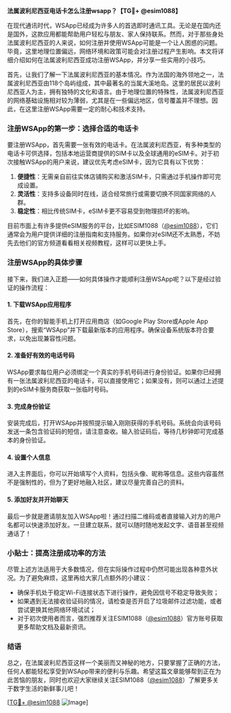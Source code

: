 **法属波利尼西亚电话卡怎么注册wsapp？【TG💪+ @esim1088】**

在现代通讯时代，WSApp已经成为许多人的首选即时通讯工具。无论是在国内还是国外，这款应用都能帮助用户轻松与朋友、家人保持联系。然而，对于那些身处法属波利尼西亚的人来说，如何注册并使用WSApp可能是一个让人困惑的问题。毕竟，这里地理位置偏远，网络环境和政策可能会对注册过程产生影响。本文将详细介绍如何在法属波利尼西亚成功注册WSApp，并分享一些实用的小技巧。

首先，让我们了解一下法属波利尼西亚的基本情况。作为法国的海外领地之一，法属波利尼西亚由118个岛屿组成，其中最著名的当属大溪地岛。这里的居民以波利尼西亚人为主，拥有独特的文化和语言。由于地理位置的特殊性，法属波利尼西亚的网络基础设施相对较为薄弱，尤其是在一些偏远地区，信号覆盖并不理想。因此，在这里注册WSApp需要一定的耐心和技术支持。

### 注册WSApp的第一步：选择合适的电话卡

要注册WSApp，首先需要一张有效的电话卡。在法属波利尼西亚，有多种类型的电话卡可供选择，包括本地运营商提供的SIM卡以及全球通用的eSIM卡。对于初次接触WSApp的用户来说，建议优先考虑eSIM卡，因为它具有以下优势：

1. **便捷性**：无需亲自前往实体店铺购买和激活SIM卡，只需通过手机操作即可完成设置。
2. **灵活性**：支持多设备同时在线，适合经常旅行或需要切换不同国家网络的人群。
3. **稳定性**：相比传统SIM卡，eSIM卡更不容易受到物理损坏的影响。

目前市面上有许多提供eSIM服务的平台，比如ESIM1088（[@esim1088](https://t.me/s/esim1088)），它们通常会为用户提供详细的注册指南和支持服务。如果你对eSIM还不太熟悉，不妨先去他们的官方频道看看相关视频教程，这样可以更快上手。

### 注册WSApp的具体步骤

接下来，我们进入正题——如何具体操作才能顺利注册WSApp呢？以下是经过验证的操作流程：

#### 1. 下载WSApp应用程序
首先，在你的智能手机上打开应用商店（如Google Play Store或Apple App Store），搜索“WSApp”并下载最新版本的应用程序。确保设备系统版本符合要求，以免出现兼容性问题。

#### 2. 准备好有效的电话号码
WSApp要求每位用户必须绑定一个真实的手机号码进行身份验证。如果你已经拥有一张法属波利尼西亚的电话卡，可以直接使用它；如果没有，则可以通过上述提到的eSIM卡服务商获取一张临时号码。

#### 3. 完成身份验证
安装完成后，打开WSApp并按照提示输入刚刚获得的手机号码。系统会向该号码发送一条包含验证码的短信，请注意查收。输入验证码后，等待几秒钟即可完成基本的身份验证。

#### 4. 设置个人信息
进入主界面后，你可以开始填写个人资料，包括头像、昵称等信息。这些内容虽然不是强制性的，但为了更好地融入社区，建议尽量完善自己的资料。

#### 5. 添加好友并开始聊天
最后一步就是邀请朋友加入WSApp啦！通过扫描二维码或者直接输入对方的用户名都可以快速添加好友。一旦建立联系，就可以随时随地发起文字、语音甚至视频通话了！

### 小贴士：提高注册成功率的方法

尽管上述方法适用于大多数情况，但在实际操作过程中仍然可能出现各种意外状况。为了避免麻烦，这里再给大家几点额外的小建议：

- 确保手机处于稳定Wi-Fi连接状态下进行操作，避免因信号不稳定导致失败；
- 如果遇到无法接收验证码的情况，请检查是否开启了垃圾邮件过滤功能，或者尝试更换其他网络环境试试；
- 对于初次使用者而言，强烈推荐关注ESIM1088（[@esim1088](https://t.me/s/esim1088)）官方账号获取更多帮助文档及最新资讯。

### 结语

总之，在法属波利尼西亚这样一个美丽而又神秘的地方，只要掌握了正确的方法，任何人都能轻松享受到WSApp带来的便利与乐趣。希望这篇文章能够帮到正在为此苦恼的朋友，同时也欢迎大家继续关注ESIM1088（[@esim1088](https://t.me/s/esim1088)）了解更多关于数字生活的新鲜事儿吧！

[[TG💪+ @esim1088](https://t.me/s/esim1088) ![Image](https://i.postimg.cc/4NQfJmqS/Snipaste-2025-05-13-00-14-12.png)]